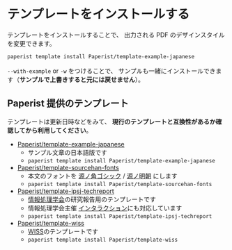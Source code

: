 # テンプレートをインストールする

テンプレートをインストールすることで、
出力される PDF のデザインスタイルを変更できます。

```bash
paperist template install Paperist/template-example-japanese
```

`--with-example` or `-w` をつけることで、
サンプルも一緒にインストールできます（**サンプルで上書きすると元には戻せません**）。

## Paperist 提供のテンプレート

テンプレートは更新日時などをみて、
**現行のテンプレートと互換性があるか確認してから利用してください**。

- [Paperist/template-example-japanese]
  - サンプル文章の日本語版です
  - `paperist template install Paperist/template-example-japanese`
- [Paperist/template-sourcehan-fonts]
  - 本文のフォントを [源ノ角ゴシック] / [源ノ明朝] にします
  - `paperist template install Paperist/template-sourcehan-fonts`
- [Paperist/template-ipsj-techreport]
  - [情報処理学会]の研究報告用のテンプレートです
  - 情報処理学会主催 [インタラクション]にも対応しています
  - `paperist template install Paperist/template-ipsj-techreport`
- [Paperist/template-wiss]
  - [WISS]のテンプレートです
  - `paperist template install Paperist/template-wiss`

[源ノ角ゴシック]: https://typekit.com/fonts/source-han-sans-japanese
[源ノ明朝]: https://typekit.com/fonts/source-han-serif-japanese
[情報処理学会]: http://www.ipsj.or.jp/journal/submit/style.html
[インタラクション]: http://www.interaction-ipsj.org
[WISS]: http://www.wiss.org/

[Paperist/template-example-japanese]: https://github.com/Paperist/template-example-japanese
[Paperist/template-ipsj-techreport]: https://github.com/Paperist/template-ipsj-techreport
[Paperist/template-sourcehan-fonts]: https://github.com/Paperist/template-sourcehan-fonts
[Paperist/template-wiss]: https://github.com/Paperist/template-wiss
